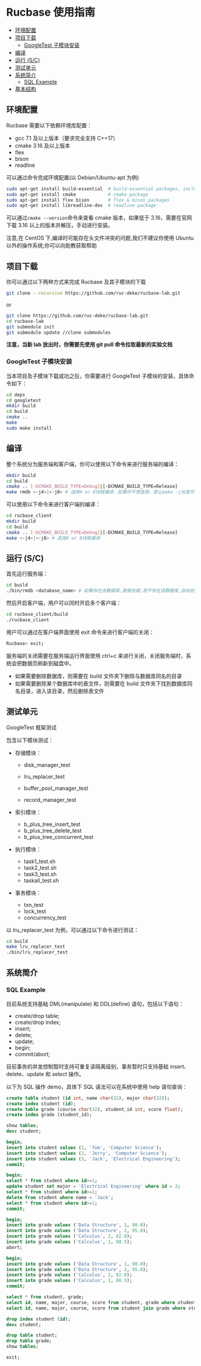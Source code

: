 # Rucbase 使用指南

<!-- START doctoc generated TOC please keep comment here to allow auto update -->

<!-- DON'T EDIT THIS SECTION, INSTEAD RE-RUN doctoc TO UPDATE -->

<!-- DON'T EDIT THIS SECTION, INSTEAD RE-RUN doctoc TO UPDATE -->

- [环境配置](#%E7%8E%AF%E5%A2%83%E9%85%8D%E7%BD%AE)
- [项目下载](#%E9%A1%B9%E7%9B%AE%E4%B8%8B%E8%BD%BD)
  - [GoogleTest 子模块安装](#googletest%E5%AD%90%E6%A8%A1%E5%9D%97%E5%AE%89%E8%A3%85)
- [编译](#%E7%BC%96%E8%AF%91)
- [运行 (S/C)](#%E8%BF%90%E8%A1%8C-sc)
- [测试单元](#%E6%B5%8B%E8%AF%95%E5%8D%95%E5%85%83)
- [系统简介](#%E7%B3%BB%E7%BB%9F%E7%AE%80%E4%BB%8B)
  - [SQL Example](#sql-example)
- [基本结构](#%E5%9F%BA%E6%9C%AC%E7%BB%93%E6%9E%84)

<!-- END doctoc generated TOC please keep comment here to allow auto update -->

## 环境配置

Rucbase 需要以下依赖环境库配置：

- gcc 7.1 及以上版本（要求完全支持 C++17）
- cmake 3.16 及以上版本
- flex
- bison
- readline

可以通过命令完成环境配置(以 Debian/Ubuntu-apt 为例)

```bash
sudo apt-get install build-essential  # build-essential packages, including gcc, g++, make and so on
sudo apt-get install cmake            # cmake package
sudo apt-get install flex bison       # flex & bison packages
sudo apt-get install libreadline-dev  # readline package
```

可以通过`cmake --version`命令来查看 cmake 版本，如果低于 3.16，需要在官网下载 3.16 以上的版本并解压，手动进行安装。

注意,在 CentOS 下,编译时可能存在头文件冲突的问题,我们不建议你使用 Ubuntu 以外的操作系统,你可以向助教获取帮助

## 项目下载

你可以通过以下两种方式来完成 Rucbase 及其子模块的下载

```bash
git clone --recursive https://github.com/ruc-deke/rucbase-lab.git
```

or

```bash
git clone https://github.com/ruc-deke/rucbase-lab.git
cd rucbase-lab
git submodule init
git submodule update //clone submodules
```

**注意，当新 lab 放出时，你需要先使用 git pull 命令拉取最新的实验文档**

### GoogleTest 子模块安装

当本项目及子模块下载成功之后，你需要进行 GoogleTest 子模块的安装，具体命令如下：

```bash
cd deps
cd googletest
mkdir build
cd build
cmake ..
make
sudo make install
```

## 编译

整个系统分为服务端和客户端，你可以使用以下命令来进行服务端的编译：

```bash
mkdir build
cd build
cmake .. [-DCMAKE_BUILD_TYPE=Debug]|[-DCMAKE_BUILD_TYPE=Release]
make rmdb <-j4>|<-j8> # 选择4 or 8线程编译，如果你不想选择，那么make -j也是可以的
```

可以使用以下命令来进行客户端的编译：

```bash
cd rucbase_client
mkdir build
cd build
cmake .. [-DCMAKE_BUILD_TYPE=Debug]|[-DCMAKE_BUILD_TYPE=Release]
make <-j4>|<-j8> # 选择4 or 8线程编译
```

## 运行 (S/C)

首先运行服务端：

```bash
cd build
./bin/rmdb <database_name> # 如果存在该数据库,直接加载;若不存在该数据库,自动创建
```

然后开启客户端，用户可以同时开启多个客户端：

```bash
cd rucbase_client/build
./rucbase_client
```

用户可以通过在客户端界面使用 exit 命令来进行客户端的关闭：

```bash
Rucbase> exit;
```

服务端的关闭需要在服务端运行界面使用 ctrl+c 来进行关闭，关闭服务端时，系统会把数据页刷新到磁盘中。

- 如果需要删除数据库，则需要在 build 文件夹下删除与数据库同名的目录
- 如果需要删除某个数据库中的表文件，则需要在 build 文件夹下找到数据库同名目录，进入该目录，然后删除表文件

## 测试单元

GoogleTest 框架测试

包含以下模块测试：

- 存储模块：

  - disk_manager_test

  - lru_replacer_test
  - buffer_pool_manager_test

  - record_manager_test

- 索引模块：

  - b_plus_tree_insert_test
  - b_plus_tree_delete_test
  - b_plus_tree_concurrent_test

- 执行模块：

  - task1_test.sh
  - task2_test.sh
  - task3_test.sh
  - taskall_test.sh

- 事务模块：

  - txn_test
  - lock_test
  - concurrency_test

以 lru_replacer_test 为例，可以通过以下命令进行测试：

```bash
cd build
make lru_replacer_test
./bin/lru_replacer_test
```

## 系统简介

### SQL Example

目前系统支持基础 DML(manipulate) 和 DDL(define) 语句，包括以下语句：

- create/drop table;
- create/drop index;
- insert;
- delete;
- update;
- begin;
- commit/abort;

目前事务的并发控制暂时支持可重复读隔离级别，事务暂时只支持基础 insert、delete、update 和 select 操作。

以下为 SQL 操作 demo，具体下 SQL 语法可以在系统中使用 help 语句查询：

```sql
create table student (id int, name char(32), major char(32));
create index student (id);
create table grade (course char(32), student_id int, score float);
create index grade (student_id);

show tables;
desc student;

begin;
insert into student values (1, 'Tom', 'Computer Science');
insert into student values (2, 'Jerry', 'Computer Science');
insert into student values (3, 'Jack', 'Electrical Engineering');
commit;

begin;
select * from student where id>=1;
update student set major = 'Electrical Engineering' where id = 2;
select * from student where id>=1;
delete from student where name = 'Jack';
select * from student where id>=1;
commit;

begin;
insert into grade values ('Data Structure', 1, 90.0);
insert into grade values ('Data Structure', 2, 95.0);
insert into grade values ('Calculus', 2, 82.0);
insert into grade values ('Calculus', 1, 88.5);
abort;

begin;
insert into grade values ('Data Structure', 1, 90.0);
insert into grade values ('Data Structure', 2, 95.0);
insert into grade values ('Calculus', 2, 82.0);
insert into grade values ('Calculus', 1, 88.5);
commit;

select * from student, grade;
select id, name, major, course, score from student, grade where student.id = grade.student_id;
select id, name, major, course, score from student join grade where student.id = grade.student_id;

drop index student (id);
desc student;

drop table student;
drop table grade;
show tables;

exit;
```
